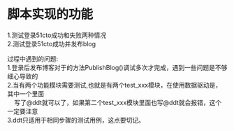 # 脚本实现的功能
1.测试登录51cto成功和失败两种情况   <br>
2.测试登录51cto成功并发布blog        <br>

过程中遇到的问题:               <br>
1.登录后发布博客对于的方法PublishBlog()调试多次才完成，遇到一些问题是不够细心导致的   <br>
2.当有两个功能模块需要测试,也就是有两个test_xxx模块，在使用数据驱动是，其中一个里面     <br>
&nbsp;&nbsp;&nbsp;&nbsp;写了@ddt就可以了，如果第二个test_xxx模块里面也写@ddt就会报错，这个一定要注意      <br>
3.ddt只适用于相同步骤的测试用例，这点要切记。   <br>
